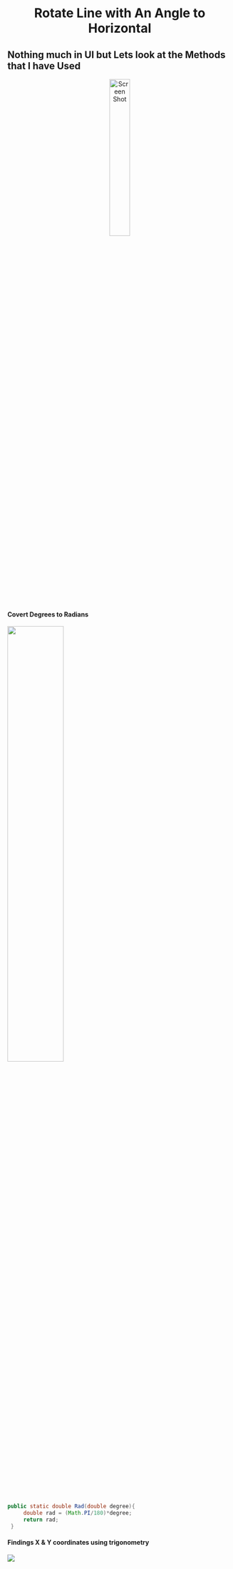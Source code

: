 <h1 align="center">Rotate Line with An Angle to Horizontal</h1>

## Nothing much in UI but Lets look at the Methods that I have Used

<p align="center">
<img width="30%" src="https://user-images.githubusercontent.com/75155192/176151196-76572646-fa02-406a-acbe-b8cdcf2e689d.png" alt="Screen Shot">
</p>

<h4>Covert Degrees to Radians</h4>

<img width=" 50%" src="http://criselportfolio20122013.weebly.com/uploads/1/9/2/5/19250161/955466999_orig.gif">

```java
public static double Rad(double degree){
     double rad = (Math.PI/180)*degree;
     return rad;
 }
```
<h4>Findings X & Y coordinates using trigonometry</h4>
<img src="https://cdn.kastatic.org/googleusercontent/TSZaYHIv-JZrb7IgquFrsO1b4Ie104YD3TkNCaZQ06I8RsonAVD_ON5L8t6q9DIQspl6s1yEwUTmrd1E2PFm87oCuQ">